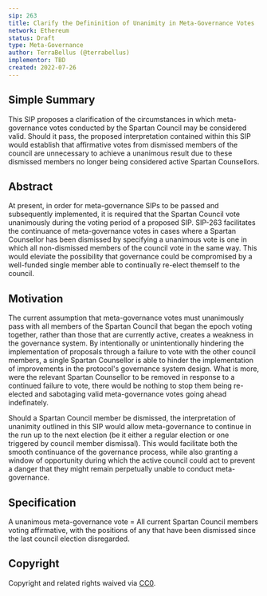 ```yaml
---
sip: 263
title: Clarify the Defininition of Unanimity in Meta-Governance Votes
network: Ethereum
status: Draft
type: Meta-Governance
author: TerraBellus (@terrabellus)
implementor: TBD
created: 2022-07-26
---
```


<!--You can leave these HTML comments in your merged SIP and delete the visible duplicate text guides, they will not appear and may be helpful to refer to if you edit it again. This is the suggested template for new SIPs. Note that an SIP number will be assigned by an editor. When opening a pull request to submit your SIP, please use an abbreviated title in the filename, `sip-draft_title_abbrev.md`. The title should be 44 characters or less.-->

## Simple Summary

<!--"If you can't explain it simply, you don't understand it well enough." Simply describe the outcome the proposed changes intends to achieve. This should be non-technical and accessible to a casual community member.-->

This SIP proposes a clarification of the circumstances in which meta-governance votes conducted by the Spartan Council may be considered valid. Should it pass, the proposed interpretation contained within this SIP would establish that affirmative votes from dismissed members of the council are unnecessary to achieve a unanimous result due to these dismissed members no longer being considered active Spartan Counsellors.

## Abstract

<!--A short (~200 word) description of the proposed change, the abstract should clearly describe the proposed change. This is what *will* be done if the SIP is implemented, not *why* it should be done or *how* it will be done. If the SIP proposes deploying a new contract, write, "we propose to deploy a new contract that will do x".-->

At present, in order for meta-governance SIPs to be passed and subsequently implemented, it is required that the Spartan Council vote unanimously during the voting period of a proposed SIP. SIP-263 facilitates the continuance of meta-governance votes in cases where a Spartan Counsellor has been dismissed by specifying a unanimous vote is one in which all non-dismissed members of the council vote in the same way. This would eleviate the possibility that governance could be compromised by a well-funded single member able to continually re-elect themself to the council.

## Motivation

<!--This is the problem statement. This is the *why* of the SIP. It should clearly explain *why* the current state of the protocol is inadequate.  It is critical that you explain *why* the change is needed, if the SIP proposes changing how something is calculated, you must address *why* the current calculation is innaccurate or wrong. This is not the place to describe how the SIP will address the issue!-->

The current assumption that meta-governance votes must unanimously pass with all members of the Spartan Council that began the epoch voting together, rather than those that are currently active, creates a weakness in the governance system. By intentionally or unintentionally hindering the implementation of proposals through a failure to vote with the other council members, a single Spartan Counsellor is able to hinder the implementation of improvements in the protocol's governance system design. What is more, were the relevant Spartan Counsellor to be removed in response to a continued failure to vote, there would be nothing to stop them being re-elected and sabotaging valid meta-governance votes going ahead indefinately.

Should a Spartan Council member be dismissed, the interpretation of unanimity outlined in this SIP would allow meta-governance to continue in the run up to the next election (be it either a regular election or one triggered by council member dismissal). This would facilitate both the smooth continuance of the governance process, while also granting a window of opportunity during which the active council could act to prevent a danger that they might remain perpetually unable to conduct meta-governance. 

## Specification

<!--The specification should describe the syntax and semantics of any new feature, there are five sections
1. Overview
2. Rationale
3. Technical Specification
4. Test Cases
5. Configurable Values
-->

A unanimous meta-governance vote = All current Spartan Council members voting affirmative, with the positions of any that have been dismissed since the last council election disregarded.

## Copyright

Copyright and related rights waived via [CC0](https://creativecommons.org/publicdomain/zero/1.0/).
